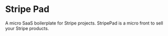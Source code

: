 # Stripe Pad
A micro SaaS boilerplate for Stripe projects. StripePad is a micro front to sell your Stripe products.
